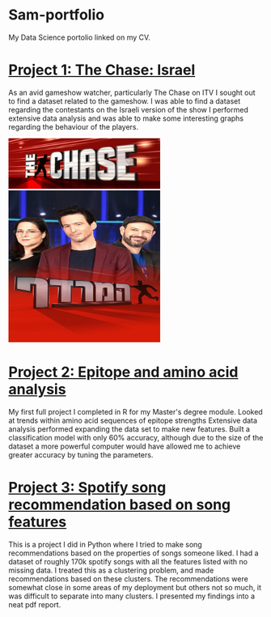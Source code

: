 # Sam-portfolio
My Data Science portolio linked on my CV.

# [Project 1: The Chase: Israel](https://github.com/kingy434/Sam-portfolio/tree/main/thechase)

As an avid gameshow watcher, particularly The Chase on ITV I sought out to find a dataset related to the gameshow. I was able to find a dataset regarding the contestants on the Israeli version of the show I performed extensive data analysis and was able to make some interesting graphs regarding the behaviour of the players.

<img src="/images/chaselogo.jpg" width="300" height="100">
<img src="/images/chaseisrael.jpg" width="300" height="300">

# [Project 2: Epitope and amino acid analysis](https://github.com/kingy434/Sam-portfolio/tree/main/epitope)

My first full project I completed in R for my Master's degree module. Looked at trends within amino acid sequences of epitope strengths Extensive data analysis performed expanding the data set to make new features. Built a classification model with only 60% accuracy, although due to the size of the dataset a more powerful computer would have allowed me to achieve greater accuracy by tuning the parameters.

# [Project 3: Spotify song recommendation based on song features](https://github.com/kingy434/Sam-portfolio/tree/main/spotify-project)

This is a project I did in Python where I tried to make song recommendations based on the properties of songs someone liked. I had a dataset of roughly 170k spotify songs with all the features listed with no missing data. I treated this as a clustering problem, and made recommendations based on these clusters. The recommendations were somewhat close in some areas of my deployment but others not so much, it was difficult to separate into many clusters. I presented my findings into a neat pdf report.
